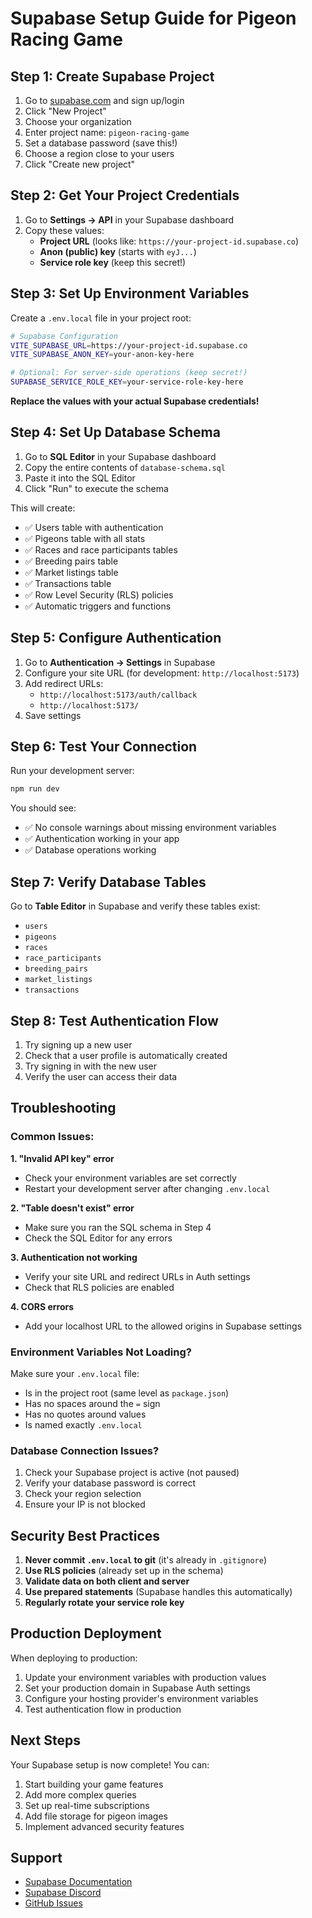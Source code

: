 # Supabase Setup Guide for Pigeon Racing Game

## Step 1: Create Supabase Project

1. Go to [supabase.com](https://supabase.com) and sign up/login
2. Click "New Project"
3. Choose your organization
4. Enter project name: `pigeon-racing-game`
5. Set a database password (save this!)
6. Choose a region close to your users
7. Click "Create new project"

## Step 2: Get Your Project Credentials

1. Go to **Settings → API** in your Supabase dashboard
2. Copy these values:
   - **Project URL** (looks like: `https://your-project-id.supabase.co`)
   - **Anon (public) key** (starts with `eyJ...`)
   - **Service role key** (keep this secret!)

## Step 3: Set Up Environment Variables

Create a `.env.local` file in your project root:

```bash
# Supabase Configuration
VITE_SUPABASE_URL=https://your-project-id.supabase.co
VITE_SUPABASE_ANON_KEY=your-anon-key-here

# Optional: For server-side operations (keep secret!)
SUPABASE_SERVICE_ROLE_KEY=your-service-role-key-here
```

**Replace the values with your actual Supabase credentials!**

## Step 4: Set Up Database Schema

1. Go to **SQL Editor** in your Supabase dashboard
2. Copy the entire contents of `database-schema.sql`
3. Paste it into the SQL Editor
4. Click "Run" to execute the schema

This will create:
- ✅ Users table with authentication
- ✅ Pigeons table with all stats
- ✅ Races and race participants tables
- ✅ Breeding pairs table
- ✅ Market listings table
- ✅ Transactions table
- ✅ Row Level Security (RLS) policies
- ✅ Automatic triggers and functions

## Step 5: Configure Authentication

1. Go to **Authentication → Settings** in Supabase
2. Configure your site URL (for development: `http://localhost:5173`)
3. Add redirect URLs:
   - `http://localhost:5173/auth/callback`
   - `http://localhost:5173/`
4. Save settings

## Step 6: Test Your Connection

Run your development server:

```bash
npm run dev
```

You should see:
- ✅ No console warnings about missing environment variables
- ✅ Authentication working in your app
- ✅ Database operations working

## Step 7: Verify Database Tables

Go to **Table Editor** in Supabase and verify these tables exist:
- `users`
- `pigeons`
- `races`
- `race_participants`
- `breeding_pairs`
- `market_listings`
- `transactions`

## Step 8: Test Authentication Flow

1. Try signing up a new user
2. Check that a user profile is automatically created
3. Try signing in with the new user
4. Verify the user can access their data

## Troubleshooting

### Common Issues:

**1. "Invalid API key" error**
- Check your environment variables are set correctly
- Restart your development server after changing `.env.local`

**2. "Table doesn't exist" error**
- Make sure you ran the SQL schema in Step 4
- Check the SQL Editor for any errors

**3. Authentication not working**
- Verify your site URL and redirect URLs in Auth settings
- Check that RLS policies are enabled

**4. CORS errors**
- Add your localhost URL to the allowed origins in Supabase settings

### Environment Variables Not Loading?

Make sure your `.env.local` file:
- Is in the project root (same level as `package.json`)
- Has no spaces around the `=` sign
- Has no quotes around values
- Is named exactly `.env.local`

### Database Connection Issues?

1. Check your Supabase project is active (not paused)
2. Verify your database password is correct
3. Check your region selection
4. Ensure your IP is not blocked

## Security Best Practices

1. **Never commit `.env.local` to git** (it's already in `.gitignore`)
2. **Use RLS policies** (already set up in the schema)
3. **Validate data on both client and server**
4. **Use prepared statements** (Supabase handles this automatically)
5. **Regularly rotate your service role key**

## Production Deployment

When deploying to production:

1. Update your environment variables with production values
2. Set your production domain in Supabase Auth settings
3. Configure your hosting provider's environment variables
4. Test authentication flow in production

## Next Steps

Your Supabase setup is now complete! You can:

1. Start building your game features
2. Add more complex queries
3. Set up real-time subscriptions
4. Add file storage for pigeon images
5. Implement advanced security features

## Support

- [Supabase Documentation](https://supabase.com/docs)
- [Supabase Discord](https://discord.supabase.com)
- [GitHub Issues](https://github.com/supabase/supabase/issues) 
